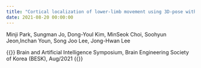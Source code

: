 ```yaml
---
title: "Cortical localization of lower-limb movement using 3D-pose with MRI-compatible lowerlimb movement device (자기공명영상장치 호환 가능 하지운동보조장치를 이용한 3차원 하지 움직임 파라미터로부터의 운동피 질 국소화)"
date: 2021-08-20 00:00:00
---
```


Minji Park, Sungman Jo, Dong-Youl Kim, MinSeok Choi, Soohyun Jeon,Inchan Youn, Song Joo Lee, Jong-Hwan Lee

{{<format bright-green>}}
Brain and Artificial Intelligence Symposium, Brain Engineering Society of Korea (BESK), Aug/2021
{{</format>}}
